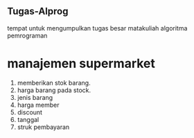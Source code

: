 
## Tugas-Alprog
tempat untuk mengumpulkan tugas besar matakuliah algoritma pemrograman

# manajemen supermarket
1. memberikan stok barang.
2. harga barang pada stock.
3. jenis barang
4. harga member
5. discount
6. tanggal
7. struk pembayaran

